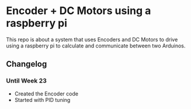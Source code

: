 # Encoder + DC Motors using a raspberry pi
This repo is about a system that uses Encoders and DC Motors to drive using a raspberry pi to calculate and communicate between two Arduinos. 

## Changelog
### Until Week 23
- Created the Encoder code
- Started with PID tuning
